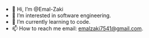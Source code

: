 - 👋 Hi, I’m @Emal-Zaki
- 👀 I’m interested in software engineering.
- 🌱 I’m currently learning to code.
- 📫 How to reach me email: emalzaki7541@gmail.com.

<!---
Emal-Zaki-7541/Emal-Zaki-7541 is a ✨ special ✨ repository because its `README.md` (this file) appears on your GitHub profile.
You can click the Preview link to take a look at your changes.
--->
